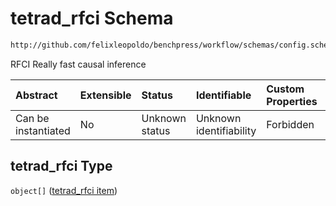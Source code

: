 # tetrad\_rfci Schema

```txt
http://github.com/felixleopoldo/benchpress/workflow/schemas/config.schema.json#/properties/resources/properties/structure_learning_algorithms/properties/tetrad_rfci
```

RFCI Really fast causal inference

| Abstract            | Extensible | Status         | Identifiable            | Custom Properties | Additional Properties | Access Restrictions | Defined In                                                        |
| :------------------ | :--------- | :------------- | :---------------------- | :---------------- | :-------------------- | :------------------ | :---------------------------------------------------------------- |
| Can be instantiated | No         | Unknown status | Unknown identifiability | Forbidden         | Allowed               | none                | [config.schema.json\*](config.schema.json "open original schema") |

## tetrad\_rfci Type

`object[]` ([tetrad\_rfci item](config-definitions-tetrad_rfci-item.md))
